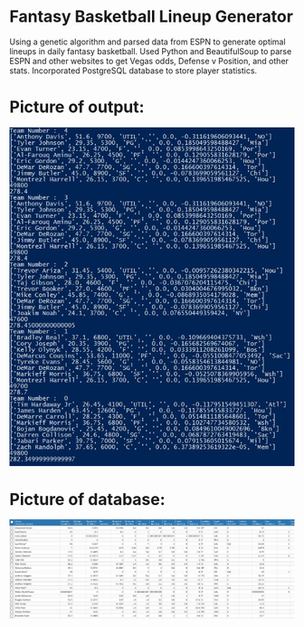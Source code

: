 # Fantasy Basketball Lineup Generator

Using a genetic algorithm and parsed data from ESPN to generate optimal lineups in daily fantasy basketball. Used Python and BeautifulSoup to parse ESPN and other websites to get Vegas odds, Defense v Position, and other stats. Incorporated PostgreSQL database to store player statistics. 

# Picture of output:
![output](https://github.com/nichjang/Fantasy/blob/master/output.JPG)
# Picture of database:
![db image](https://github.com/nichjang/Fantasy/blob/master/db.JPG)
